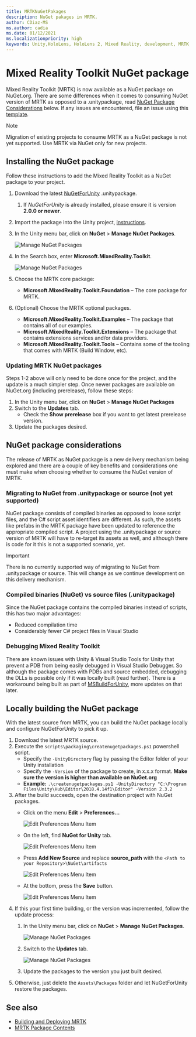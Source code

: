 ```yaml
---
title: MRTKNuGetPakages
description: NuGet pakages in MRTK.
author: CDiaz-MS
ms.author: cadia
ms.date: 01/12/2021
ms.localizationpriority: high
keywords: Unity,HoloLens, HoloLens 2, Mixed Reality, development, MRTK,
---
```



# Mixed Reality Toolkit NuGet package

Mixed Reality Toolkit (MRTK) is now available as a NuGet package on NuGet.org. There are some differences when it comes to consuming NuGet version of MRTK as opposed to a .unitypackage, read [NuGet Package Considerations](#nuget-package-considerations) below. If any issues are encountered, file an issue using this [template](https://github.com/microsoft/MixedRealityToolkit-Unity/issues/new?assignees=&labels=Bug,Package%20Management%20-%20NuGet&template=bug-report.md&title=).

> [!NOTE]
> Migration of existing projects to consume MRTK as a NuGet package is not yet supported. Use MRTK via NuGet only for new projects.

## Installing the NuGet package

Follow these instructions to add the Mixed Reality Toolkit as a NuGet package to your project.

1. Download the latest [NuGetForUnity](https://github.com/GlitchEnzo/NuGetForUnity/releases/latest) .unitypackage.
    1. If *NuGetForUnity* is already installed, please ensure it is version **2.0.0 or newer**.
1. Import the package into the Unity project, [instructions](https://docs.unity3d.com/Manual/AssetPackages.html).
1. In the Unity menu bar, click on **NuGet** > **Manage NuGet Packages**.

    ![Manage NuGet Packages](../features/Images/NuGet/ManageNuGetPackages.png)
1. In the Search box, enter **Microsoft.MixedReality.Toolkit**.

    ![Manage NuGet Packages](../features/Images/NuGet/SearchBox.png)
1. Choose the MRTK core package:
    - **Microsoft.MixedReality.Toolkit.Foundation** – The core package for MRTK.
1. (Optional) Choose the MRTK optional packages.
    - **Microsoft.MixedReality.Toolkit.Examples** – The package that contains all of our examples.
    - **Microsoft.MixedReality.Toolkit.Extensions** – The package that contains extensions services and/or data providers.
    - **Microsoft.MixedReality.Toolkit.Tools** – Contains some of the tooling that comes with MRTK (Build Window, etc).

### Updating MRTK NuGet packages

Steps 1-2 above will only need to be done once for the project, and the update is a much simpler step. Once newer packages are available on NuGet.org (including prerelease), follow these steps:

1. In the Unity menu bar, click on **NuGet** > **Manage NuGet Packages**
1. Switch to the **Updates** tab.
    - Check the **Show prerelease** box if you want to get latest prerelease version.
1. Update the packages desired.

## NuGet package considerations

The release of MRTK as NuGet package is a new delivery mechanism being explored and there are a couple of key benefits and considerations one must make when choosing whether to consume the NuGet version of MRTK.

### Migrating to NuGet from .unitypackage or source (not yet supported)

NuGet package consists of compiled binaries as opposed to loose script files, and the C# script asset identifiers are different. As such, the assets like prefabs in the MRTK package have been updated to reference the appropriate compiled script. A project using the .unitypackage or source version of MRTK will have to re-target its assets as well, and although there is code for it this is not a supported scenario, yet.

> [!IMPORTANT]
> There is no currently supported way of migrating to NuGet from .unitypackage or source. This will change as we continue development on this delivery mechanism.

### Compiled binaries (NuGet) vs source files (.unitypackage)

Since the NuGet package contains the compiled binaries instead of scripts, this has two major advantages:

- Reduced compilation time
- Considerably fewer C# project files in Visual Studio

### Debugging Mixed Reality Toolkit

There are known issues with Unity & Visual Studio Tools for Unity that prevent a PDB from being easily debugged in Visual Studio Debugger. So although the package comes with PDBs and source embedded, debugging the DLLs is possible only if it was locally built (read further). There is a workaround being built as part of [MSBuildForUnity](https://github.com/microsoft/MSBuildForUnity/), more updates on that later.

## Locally building the NuGet package

With the latest source from MRTK, you can build the NuGet package locally and configure NuGetForUnity to pick it up.

1. Download the latest MRTK source.
1. Execute the `scripts\packaging\createnugetpackages.ps1` powershell script.
    - Specify the `-UnityDirectory` flag by passing the Editor folder of your Unity installation
    - Specify the `-Version` of the package to create, in x.x.x format. **Make sure the version is higher than available on NuGet.org**
    - **Example:** `.\createnugetpackages.ps1 -UnityDirectory "C:\Program Files\Unity\Hub\Editor\2018.4.14f1\Editor" -Version 2.3.2`
1. After the build succeeds, open the destination project with NuGet packages.
    - Click on the menu **Edit** > **Preferences...**

        ![Edit Preferences Menu Item](../features/Images/NuGet/ProjectPreferences.png)
    - On the left, find **NuGet for Unity** tab.

        ![Edit Preferences Menu Item](../features/Images/NuGet/NuGetForUnityPreferencesTab.png)
    - Press **Add New Source** and replace **source_path** with the `<Path to your Repository>\NuGet\artifacts`

        ![Edit Preferences Menu Item](../features/Images/NuGet/AddNewSource.png)
    - At the bottom, press the **Save** button.

        ![Edit Preferences Menu Item](../features/Images/NuGet/SaveNewSource.png)
1. If this your first time building, or the version was incremented, follow the update process:
    1. In the Unity menu bar, click on **NuGet** > **Manage NuGet Packages**.

        ![Manage NuGet Packages](../features/Images/NuGet/ManageNuGetPackages.png)
    1. Switch to the **Updates** tab.

        ![Manage NuGet Packages](../features/Images/NuGet/UpdatesTab.png)
    1. Update the packages to the version you just built desired.
1. Otherwise, just delete the `Assets\Packages` folder and let NuGetForUnity restore the packages.

## See also

- [Building and Deploying MRTK](../updates-deployment/BuildAndDeploy.md)
- [MRTK Package Contents](MRTK_PackageContents.md)
